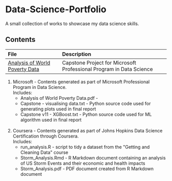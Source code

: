 # Data-Science-Portfolio
A small collection of works to showcase my data science skills.

## Contents
|File             |Description             |
|:----------------|:-----------------------|
|[Analysis of World Poverty Data](https://coxy-74.github.io/Data-Science-Portfolio/Microsoft/Analysis%20of%20World%20Poverty%20Data.pdf)|Capstone Project for Microsoft Professional Program in Data Science|



1. Microsoft - Contents generated as part of Microsoft Professional Program in Data Science.   
  Includes:  
    - Analysis of World Poverty Data.pdf - 
    - Capstone - visualising data.txt - Python source code used for generating plots used in final report
    - Capstone v11 - XGBoost.txt - Python source code used for ML algorithm used in final report  
    <br>
2. Coursera - Contents generated as part of Johns Hopkins Data Science Certification through Coursera.  
  Includes:  
    - run_analysis.R - script to tidy a dataset from the "Getting and Cleaning Data" course
    - Storm_Analysis.Rmd - R Markdown document containing an analysis of US Storm Events and their economic and health impacts  
    - Storm_Analysis.pdf - PDF document created from R Markdown document
